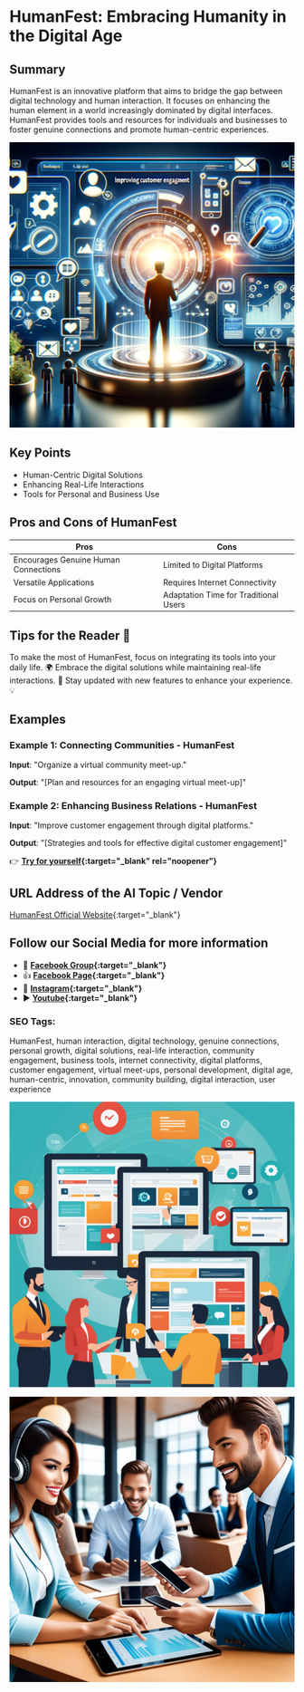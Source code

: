 
# HumanFest: Embracing Humanity in the Digital Age

## Summary
HumanFest is an innovative platform that aims to bridge the gap between digital technology and human interaction. It focuses on enhancing the human element in a world increasingly dominated by digital interfaces. HumanFest provides tools and resources for individuals and businesses to foster genuine connections and promote human-centric experiences.

![Alt text](humanfest1.webp)


## Key Points
- Human-Centric Digital Solutions
- Enhancing Real-Life Interactions
- Tools for Personal and Business Use

## Pros and Cons of HumanFest
| Pros | Cons |
|------|------|
| Encourages Genuine Human Connections | Limited to Digital Platforms |
| Versatile Applications | Requires Internet Connectivity |
| Focus on Personal Growth | Adaptation Time for Traditional Users |

## Tips for the Reader 🌟
To make the most of HumanFest, focus on integrating its tools into your daily life. 🌍 Embrace the digital solutions while maintaining real-life interactions. 🤝 Stay updated with new features to enhance your experience. 💡

## Examples
### Example 1: Connecting Communities - HumanFest
**Input**: 
"Organize a virtual community meet-up."

**Output**: 
"[Plan and resources for an engaging virtual meet-up]"

### Example 2: Enhancing Business Relations - HumanFest
**Input**: 
"Improve customer engagement through digital platforms."

**Output**: 
"[Strategies and tools for effective digital customer engagement]"

👉 **[Try for yourself](https://humanfest.chat/){:target="_blank" rel="noopener"}**

## URL Address of the AI Topic / Vendor
[HumanFest Official Website](https://humanfest.chat/){:target="_blank"}

## Follow our Social Media for more information
- 📘 **[Facebook Group](https://www.facebook.com/groups/trionxai){:target="_blank"}**
- 👍 **[Facebook Page](https://www.facebook.com/ai.trionxai){:target="_blank"}**
- 📸 **[Instagram](https://www.instagram.com/trionxai/){:target="_blank"}**
- ▶️ **[Youtube](https://www.youtube.com/@robotdocs/){:target="_blank"}**


### SEO Tags:
HumanFest, human interaction, digital technology, genuine connections, personal growth, digital solutions, real-life interaction, community engagement, business tools, internet connectivity, digital platforms, customer engagement, virtual meet-ups, personal development, digital age, human-centric, innovation, community building, digital interaction, user experience


![Alt text](humanfestcs.webp)

![Alt text](humanfest.webp)